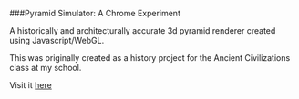 ###Pyramid Simulator: A Chrome Experiment

A historically and architecturally accurate 3d pyramid renderer created using Javascript/WebGL.

This was originally created as a history project for the Ancient Civilizations class at my school.

Visit it [here](https://github.com/meadowstream/pyramidsimulator)
